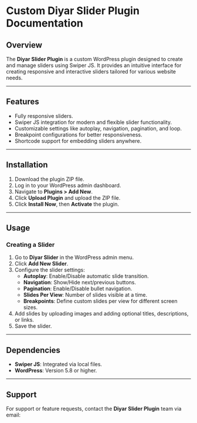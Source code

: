 # **Custom Diyar Slider Plugin Documentation**

## **Overview**
The **Diyar Slider Plugin** is a custom WordPress plugin designed to create and manage sliders using Swiper JS. It provides an intuitive interface for creating responsive and interactive sliders tailored for various website needs.

---

## **Features**
- Fully responsive sliders.
- Swiper JS integration for modern and flexible slider functionality.
- Customizable settings like autoplay, navigation, pagination, and loop.
- Breakpoint configurations for better responsiveness.
- Shortcode support for embedding sliders anywhere.

---

## **Installation**
1. Download the plugin ZIP file.
2. Log in to your WordPress admin dashboard.
3. Navigate to **Plugins > Add New**.
4. Click **Upload Plugin** and upload the ZIP file.
5. Click **Install Now**, then **Activate** the plugin.

---

## **Usage**
### **Creating a Slider**
1. Go to **Diyar Slider** in the WordPress admin menu.
2. Click **Add New Slider**.
3. Configure the slider settings:
   - **Autoplay**: Enable/Disable automatic slide transition.
   - **Navigation**: Show/Hide next/previous buttons.
   - **Pagination**: Enable/Disable bullet navigation.
   - **Slides Per View**: Number of slides visible at a time.
   - **Breakpoints**: Define custom slides per view for different screen sizes.
4. Add slides by uploading images and adding optional titles, descriptions, or links.
5. Save the slider.

---


## Dependencies

- **Swiper JS**: Integrated via local files.  
- **WordPress**: Version 5.8 or higher.

---

## Support
For support or feature requests, contact the **Diyar Slider Plugin** team via email: 
